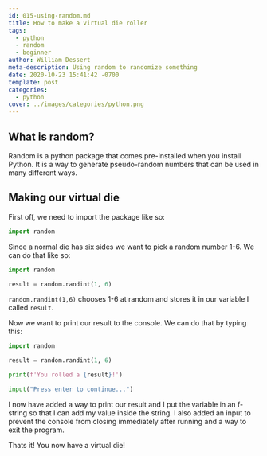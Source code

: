 ```yaml
---
id: 015-using-random.md
title: How to make a virtual die roller
tags:
  - python
  - random
  - beginner
author: William Dessert
meta-description: Using random to randomize something
date: 2020-10-23 15:41:42 -0700
template: post
categories:
  - python
cover: ../images/categories/python.png
---
```


## What is random?

Random is a python package that comes pre-installed when you install Python. It is a way to generate pseudo-random numbers that can be used in many different ways.

## Making our virtual die

First off, we need to import the package like so:

```python
import random
```

Since a normal die has six sides we want to pick a random number 1-6. We can do that like so:

```python
import random

result = random.randint(1, 6)
```

`random.randint(1,6)` chooses 1-6 at random and stores it in our variable I called `result`.

Now we want to print our result to the console. We can do that by typing this:

```python
import random

result = random.randint(1, 6)

print(f'You rolled a {result}!')

input("Press enter to continue...")
```

I now have added a way to print our result and I put the variable in an f-string so that I can add my value inside the string. I also added an input to prevent the console from closing immediately after running and a way to exit the program.

Thats it! You now have a virtual die!